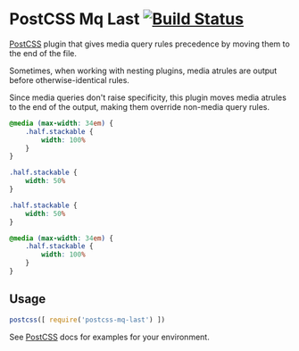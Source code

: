 # PostCSS Mq Last [![Build Status][ci-img]][ci]

[PostCSS] plugin that gives media query rules precedence by moving them to the end of the file.

Sometimes, when working with nesting plugins, media atrules are output before otherwise-identical rules.

Since media queries don't raise specificity, this plugin moves media atrules to the end of the output, making them override non-media query rules.

[PostCSS]: https://github.com/postcss/postcss
[ci-img]:  https://travis-ci.org/jgjp/postcss-mq-last.svg
[ci]:      https://travis-ci.org/jgjp/postcss-mq-last

```css
@media (max-width: 34em) {
    .half.stackable {
    	width: 100%
    }
}

.half.stackable {
	width: 50%
}
```

```css
.half.stackable {
	width: 50%
}

@media (max-width: 34em) {
    .half.stackable {
    	width: 100%
    }
}
```

## Usage

```js
postcss([ require('postcss-mq-last') ])
```

See [PostCSS] docs for examples for your environment.
